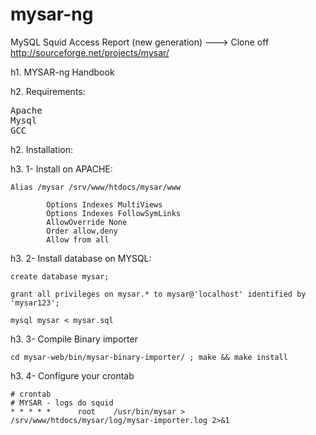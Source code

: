 mysar-ng
========

MySQL Squid Access Report (new generation) ---> Clone off http://sourceforge.net/projects/mysar/


h1. MYSAR-ng Handbook

h2. Requirements:
<pre>Apache
Mysql
GCC</pre>

h2. Installation:

h3. 1- Install on APACHE:
<pre><code>Alias /mysar /srv/www/htdocs/mysar/www
<Directory "/srv/www/htdocs/mysar/www">
        Options Indexes MultiViews
        Options Indexes FollowSymLinks
        AllowOverride None
        Order allow,deny
        Allow from all
</Directory></code></pre>

h3. 2- Install database on MYSQL:
<pre><code>create database mysar;</code></pre>

<pre><code>grant all privileges on mysar.* to mysar@'localhost' identified by 'mysar123';</code></pre>

<pre><code>mysql mysar < mysar.sql </code></pre>


h3. 3- Compile Binary importer
<pre><code>cd mysar-web/bin/mysar-binary-importer/ ; make && make install</code></pre>


h3. 4- Configure your crontab
<pre><code># crontab
# MYSAR - logs do squid
* * * * *      root    /usr/bin/mysar > /srv/www/htdocs/mysar/log/mysar-importer.log 2>&1</code></pre>
